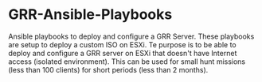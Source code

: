 # GRR-Ansible-Playbooks
Ansible playbooks to deploy and configure a GRR Server. These playbooks are setup to deploy a custom ISO on ESXi. Te purpose is to be able to deploy and configure a GRR server on ESXi that doesn't have Internet access (isolated environment). This can be used for small hunt missions (less than 100 clients) for short periods (less than 2 months).
